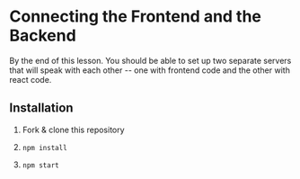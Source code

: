 # Connecting the Frontend and the Backend

By the end of this lesson. You should be able to set up two separate servers that will speak with each other -- one with frontend code and the other with react code.

## Installation

1. Fork & clone this repository

1. `npm install`

1. `npm start`

